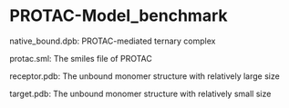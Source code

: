 # PROTAC-Model_benchmark
native_bound.dpb: PROTAC-mediated ternary complex  
  
protac.sml: The smiles file of PROTAC  
  
receptor.pdb: The unbound monomer structure with relatively large size  
  
target.pdb: The unbound monomer structure with relatively small size
